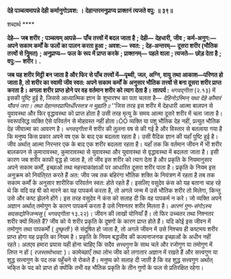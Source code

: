 **देहे पञ्चत्वमापन्ने देही कर्मानुगोऽवश: ।** **देहान्तरमनुप्राप्य प्राक्तनं त्यजते वपु: ॥ ३९॥** 

शब्दार्थ **** 

**देहे—** **जब शरीर** **; पञ्चत्वम् आपन्ने—** **पाँच तत्त्वों में बदल जाता है** **; देही—** **देहधारी, जीव** **; कर्म-अनुग:—** **अपने सकाम कर्मों के** **फलों का पालन करता हुआ** **; अवश:—** **स्वत:** **; देह-अन्तरम्—** **दूसरा शरीर (भौतिक तत्त्वों से निॢमत)** **; अनुप्राप्य—** **फल के रूप** **में प्राप्त करके** **; प्राक्तनम्—** **पहले वाला** **; त्यजते—** **छोड़ देता है** **; वपु:—** **शरीर।** **.** 

**जब यह शरीर मिट्टी बन जाता है और फिर से पाँच तत्त्वों में—पृथ्वी, जल, अग्नि, वायु** **तथा आकाश—परिणत हो जाता है, तो शरीर का स्वामी जीव स्वत: अपने सकाम कर्मों के** **अनुसार भौतिक तत्त्वों से बना दूसरा शरीर प्राप्त करता है। अगला शरीर प्राप्त होने पर वह** **वर्तमान शरीर को त्याग देता है।** **तात्पर्य :** *भगवद्गीता* (२.१३) में इसकी पुष्टि हुई है, जिससे आध्यात्मिक ज्ञान के शुभारश्भ का पता चलता है— *देहिनोऽस्मिन् यथा देहे कौमारं यौवनं जरा।* *तथा देहान्तरप्राप्तिर्धीरस्तत्र न मुह्यति॥* ''जिस तरह इस शरीर में देहधारी आत्मा बालपन से युवावस्था और फिर वृद्धावस्था को प्राप्त होता है उसी तरह मृत्यु के समय आत्मा दूसरे शरीर में चला जाता है। स्वरूपसिद्ध व्यक्ति ऐसे परिवर्तन से मोहग्रस्त नहीं होता।ÓÓ व्यक्ति या पशु भौतिक देह नहीं, प्रत्युत भौतिक देह जीवात्मा का आवरण है। *भगवद्गीता* में शरीर की तुलना वष से की गई है और विस्तार से बतलाया गया है कि मनुष्य किस प्रकार अपने वष एक के बाद एक बदलता रहता है। उसी वैदिक ज्ञान की यहाँ पुष्टि हुई है। जीव अर्थात् आत्मा निरन्तर एक के बाद एक शरीर बदलता रहता है। यहाँ तक कि वर्तमान जीवन में भी शरीर बालकपन से कुमारावस्था, कुमारावस्था से युवावस्था और युवावस्था से वृद्धावस्था में बदलता जाता है। इसी कारण जब शरीर काफी वृद्ध हो जाता है, तो जीव इस शरीर को त्याग देता है और प्रकृति के नियमानुसार अपने सकाम कर्मों, इच्छाओं तथा महत्त्वाकांक्षाओं पर आधारित दूसरा शरीर पाता है। प्रकृति के नियम इस अनुक्रम को नियंति्रत करते हैं अत: जीव जब तक बहिरंगा भौतिक शक्ति के नियंत्रण में रहता है तब तक सकाम कर्मों के अनुसार शारीरिक परिवर्तन स्वत: होते रहते हैं। इसलिए वसुदेव कंस को यह बताना चाह रहे थे कि यदि वह षी को मारने का यह पापकर्म करता है, तो अगले जन्म में उसे भौतिक शरीर तो मिलेगा, किन्तु उसे और कष्ट झेलने होंगे। इस तरह वसुदेव ने कंस को सलाह दी कि वह पापकर्म न करे। जो व्यक्ति अपने अज्ञान अर्थात् तमोगुण के कारण पापकर्म करता है उसे निश्नतर शरीर मिलता है। *कारणं गुण-संगोऽस्य सदसद्योनिजन्मसु* ( *भगवद्गीता* १३.२२)। जीवन की लाखों योनियाँ हैं। तो फिर उच्चतर तथा निश्नतर शरीर क्यों मिलते हैं? जीव को ये शरीर प्रकृति के दूषणों के कारण प्राप्त होते हैं। यदि कोई इस जीवन में तमोगुण तथा पापकर्मों ( *दुष्कृती* ) से संदूषित हो जाता है, तो अगले जीवन में उसे निश्चय ही कष्टमय शरीर प्राप्त होगा यह प्रकृति का नियम है। प्रकृति के नियम बद्धजीव की कल्पनाजनक इच्छाओं के अधीन नहीं रहते। अतएव हमारा प्रयास यही होना चाहिए कि सदैव *सत्त्वगुण* के साथ चले और रजोगुण या तमोगुण में लिप्त न हों ( *रजस्तमोभावा:* )। कामेच्छाएँ तथा लोभ जीव को लगातार अज्ञान में रखते हैं और सत्त्वगुण या शुद्ध सत्त्वगुण के पद तक पहुँचने से रोकते हैं। मनुष्य को सलाह दी जाती है कि वह शुद्ध सत्त्वगुण अर्थात् भकि्त के पद को प्राप्त हो क्योंकि तभी वह भौतिक प्रकृति के तीन गुणों के फल से प्रतिरक्षित रहेगा।  